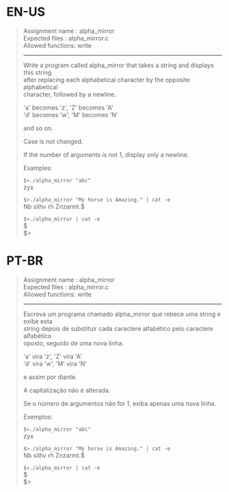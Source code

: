 # EN-US

> Assignment name  : alpha_mirror   
> Expected files   : alpha_mirror.c   
> Allowed functions: write   
> 
> --------------------------------------------------------------------------------   
> 
> Write a program called alpha_mirror that takes a string and displays this string   
> after replacing each alphabetical character by the opposite alphabetical   
> character, followed by a newline.   
> 
> 'a' becomes 'z', 'Z' becomes 'A'   
> 'd' becomes 'w', 'M' becomes 'N'   
> 
> and so on.   
> 
> Case is not changed.   
> 
> If the number of arguments is not 1, display only a newline.   
> 
> Examples:   
> 
> `$>./alpha_mirror "abc"`   
> zyx   
> 
> `$>./alpha_mirror "My horse is Amazing." | cat -e`   
> Nb slihv rh Znzarmt.$   
> 
> `$>./alpha_mirror | cat -e`   
> $   
> $>   

# PT-BR

> Assignment name  : alpha_mirror   
> Expected files   : alpha_mirror.c   
> Allowed functions: write   
> 
> --------------------------------------------------------------------------------   
> 
> Escreva um programa chamado alpha_mirror que rebece uma string e exibe esta   
> string depois de substituir cada caractere alfabético pelo caractere alfabético   
> oposto, seguido de uma nova linha.   
> 
> 'a' vira 'z', 'Z' vira 'A'   
> 'd' vira 'w', 'M' vira 'N'   
> 
> e assim por diante.   
> 
> A capitalização não é alterada.   
> 
> Se o número de argumentos não for 1, exiba apenas uma nova linha.   
> 
> Exemplos:   
> 
> `$>./alpha_mirror "abc"`   
> zyx   
> 
> `$>./alpha_mirror "My horse is Amazing." | cat -e`   
> Nb slihv rh Znzarmt.$   
> 
> `$>./alpha_mirror | cat -e`   
> $   
> $>   
